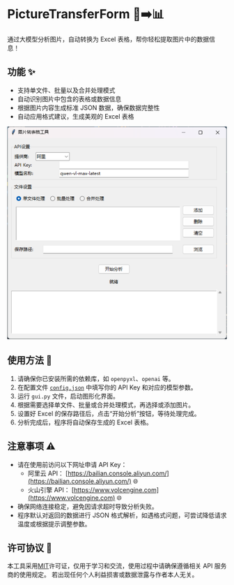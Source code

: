 # PictureTransferForm 📸➡️📊

通过大模型分析图片，自动转换为 Excel 表格，帮你轻松提取图片中的数据信息！

## 功能 ✨

- 支持单文件、批量以及合并处理模式
- 自动识别图片中包含的表格或数据信息
- 根据图片内容生成标准 JSON 数据，确保数据完整性
- 自动应用格式建议，生成美观的 Excel 表格

![程序界面](image/README/1743399942622.png "程序界面")

## 使用方法 🚀

1. 请确保你已安装所需的依赖库，如 `openpyxl`、`openai` 等。
2. 在配置文件 [`config.json`](./config.json) 中填写你的 API Key 和对应的模型参数。
3. 运行 `gui.py` 文件，启动图形化界面。
4. 根据需要选择单文件、批量或合并处理模式，再选择或添加图片。
5. 设置好 Excel 的保存路径后，点击“开始分析”按钮，等待处理完成。
6. 分析完成后，程序将自动保存生成的 Excel 表格。

## 注意事项 ⚠️

- 请在使用前访问以下网址申请 API Key：
  - 阿里云 API： [https://bailian.console.aliyun.com/](https://bailian.console.aliyun.com/) 🌐
  - 火山引擎 API： [https://www.volcengine.com](https://www.volcengine.com) 🌐
- 确保网络连接稳定，避免因请求超时导致分析失败。
- 程序默认对返回的数据进行 JSON 格式解析，如遇格式问题，可尝试降低请求温度或根据提示调整参数。

## 许可协议 📄

本工具采用[MIT](https://github.com/Cheng-MaoMao/PictureTransferForm?tab=MIT-1-ov-file#readme)许可证，仅用于学习和交流，使用过程中请确保遵循相关 API 服务商的使用规定。
若出现任何个人利益损害或数据泄露与作者本人无关。
